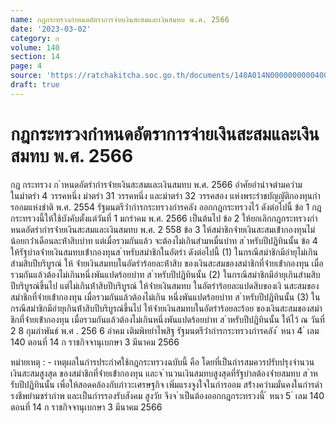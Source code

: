 ```yaml
---
name: กฎกระทรวงกำหนดอัตราการจ่ายเงินสะสมและเงินสมทบ พ.ศ. 2566
date: '2023-03-02'
category: ก
volume: 140
section: 14
page: 4
source: 'https://ratchakitcha.soc.go.th/documents/140A014N0000000000400.pdf'
draft: true
---
```


# กฎกระทรวงกำหนดอัตราการจ่ายเงินสะสมและเงินสมทบ พ.ศ. 2566

กฎ กระทรวง ก ําหนดอัตรํากํารจ่ํายเงินสะสมและเงินสมทบ พ.ศ. 2566 อําศัยอํานําจตํามควํามในมําตรํา 4 วรรคหนึ่ง มําตรํา 31 วรรคหนึ่ง และมําตรํา 32 วรรคสอง แห่งพระรําชบัญญัติกองทุนกํารออมแห่งชําติ พ.ศ. 2554 รัฐมนตรีว่ํากํารกระทรวงกํารคลัง ออกกฎกระทรวงไว้ ดังต่อไปนี้ ข้อ 1 กฎกระทรวงนี้ให้ใช้บังคับตั้งแต่วันที่ 1 มกรําคม พ.ศ. 2566 เป็นต้นไป ข้อ 2 ให้ยกเลิกกฎกระทรวงกําหนดอัตรํากํารจ่ํายเงินสะสมและเงินสมทบ พ.ศ. 2 558 ข้อ 3 ให้สมําชิกจ่ํายเงินสะสมเข้ํากองทุนไม่น้อยกว่ําเดือนละห้ําสิบบําท แต่เมื่อรวมกันแล้ว จะต้องไม่เกินสํามหมื่นบําท ส ําหรับปีปฏิทินนั้น ข้อ 4 ให้รัฐบําลจ่ํายเงินสมทบเข้ํากองทุนส ําหรับสมําชิกในอัตรํา ดังต่อไปนี้ (1) ในกรณีสมําชิกมีอํายุไม่เกินสํามสิบปีบริบูรณ์ ให้ จ่ํายเงินสมทบในอัตรําร้อยละห้ําสิบ ของเงินสะสมของสมําชิกที่จ่ํายเข้ํากองทุน เมื่อรวมกันแล้วต้องไม่เกินหนึ่งพันแปดร้อยบําท ส ําหรับปีปฏิทินนั้น (2) ในกรณีสมําชิกมีอํายุเกินสํามสิบปีบริบูรณ์ขึ้นไป แต่ไม่เกินห้ําสิบปีบริบูรณ์ ให้จ่ํายเงินสมทบ ในอัตรําร้อยละแปดสิบของเงิ นสะสมของสมําชิกที่จ่ํายเข้ํากองทุน เมื่อรวมกันแล้วต้องไม่เกิน หนึ่งพันแปดร้อยบําท ส ําหรับปีปฏิทินนั้น (3) ในกรณีสมําชิกมีอํายุเกินห้ําสิบปีบริบูรณ์ขึ้นไป ให้จ่ํายเงินสมทบในอัตรําร้อยละร้อย ของเงินสะสมของสมําชิกที่จ่ํายเข้ํากองทุน เมื่อรวมกันแล้วต้องไม่เกินหนึ่งพันแปดร้อยบําท ส ําหรับปีปฏิทินนั้น ให้ไว้ ณ วันที่ 2 8 กุมภําพันธ์ พ.ศ . 256 6 อําคม เติมพิทยําไพสิฐ รัฐมนตรีว่ํากํารกระทรวงกํารคลัง ้ หนา 4 ่ เลม 140 ตอนที่ 14 ก ราชกิจจานุเบกษา 3 มีนาคม 2566

หมํายเหตุ : - เหตุผลในกํารประกําศใช้กฎกระทรวงฉบับนี้ คือ โดยที่เป็นกํารสมควรปรับปรุงจํานวนเงินสะสมสูงสุด ของสมําชิกที่จ่ํายเข้ํากองทุน และจ ํานวนเงินสมทบสูงสุดที่รัฐบําลต้องจ่ํายสมทบ ส ําหรับปีปฏิทินนั้น เพื่อให้สอดคล้องกับภําวะเศรษฐกิจ เพิ่มแรงจูงใจในกํารออม สร้ํางควํามมั่นคงในกํารดํารงชีพยํามชรําภําพ และเป็นกํารรองรับสังคม สูงวัย จึงจ ําเป็นต้องออกกฎกระทรวงนี้ ้ หนา 5 ่ เลม 140 ตอนที่ 14 ก ราชกิจจานุเบกษา 3 มีนาคม 2566
